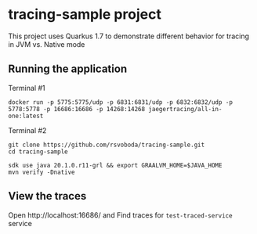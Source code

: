 # tracing-sample project

This project uses Quarkus 1.7 to demonstrate different behavior for tracing in JVM vs. Native mode

## Running the application

Terminal #1
```
docker run -p 5775:5775/udp -p 6831:6831/udp -p 6832:6832/udp -p 5778:5778 -p 16686:16686 -p 14268:14268 jaegertracing/all-in-one:latest
```

Terminal #2
```
git clone https://github.com/rsvoboda/tracing-sample.git
cd tracing-sample

sdk use java 20.1.0.r11-grl && export GRAALVM_HOME=$JAVA_HOME
mvn verify -Dnative
```

## View the traces
Open http://localhost:16686/ and Find traces for `test-traced-service` service
